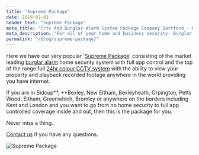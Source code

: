 ```yaml
---
title: "Supreme Package"
date: 2019-02-01
header_text: "Supreme Package"
meta_title: "Cctv And Burglar Alarm System Package Company Dartford - My Alarm Security"
meta_description: "For all of your home and business security. Burglar Alarm Servicing, Burglar Alarm Installation, Alarm Battery and CCTV. Call 020 8302 4065 or email us."
permalink: "/blog/supreme-package/"
---
```


Here we have our very popular \'[Supreme Package](/products/supreme-package-24hr-colour-cctv-plus-intruder-alarm-system-1749/)\' consisting of the market leading [burglar alarm](/products/standard-system-599/) home security system with full app control and the top of the range full [24hr colour CCTV system](/products/cctv-package-2-1199-24hr-colour-cctv/) with the ability to view your property and playback recorded footage anywhere in the world providing you have internet.

If you are in Sidcup**, **Bexley, New Eltham, Bexleyheath, Orpington, Petts Wood, Eltham, Greenwhich, Bromley or anywhere on the borders including Kent and London and you want to go from no home security to full app controlled coverage inside and out, then this is the package for you.

Never miss a thing.

[Contact us](/contact/) if you have any questions.

![Supreme Package](https://res.cloudinary.com/kbs/image/upload/rwb6iawhbzcweysuhyln.webp)